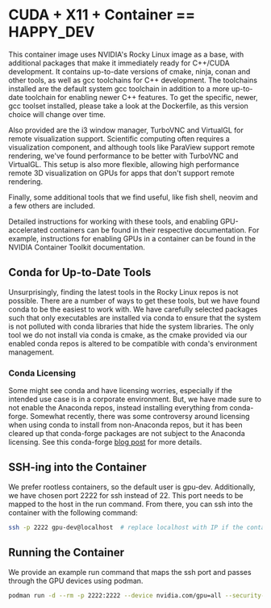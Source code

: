 # CUDA + X11 + Container == HAPPY_DEV
This container image uses NVIDIA's Rocky Linux image as a base, with additional packages
that make it immediately ready for C++/CUDA development. It contains up-to-date versions of
cmake, ninja, conan and other tools, as well as gcc toolchains for C++ development. The toolchains installed are the default system gcc toolchain in addition to a more up-to-date toolchain for enabling newer C++ features. To get the specific, newer, gcc toolset installed, please take a look at the Dockerfile, as this version choice will change over time. 

Also provided are the i3 window manager, TurboVNC and VirtualGL for remote visualization support. Scientific computing often requires a visualization component, and although tools like ParaView support remote rendering, we've found performance to be better with TurboVNC and VirtualGL. This setup is also more flexible, allowing high performance remote 3D visualization on GPUs for apps that don't support remote rendering. 

Finally, some additional tools that we find useful, like fish shell, neovim and a few others are included. 

Detailed instructions for working with these tools, and enabling GPU-accelerated containers can be found in their respective documentation. For example, instructions for enabling GPUs in a container can be found in the NVIDIA Container Toolkit documentation. 

## Conda for Up-to-Date Tools
Unsurprisingly, finding the latest tools in the Rocky Linux repos is not possible. There are a number of ways to get these tools, but we have found conda to be the easiest to work with. We have carefully selected packages such that only executables are installed via conda to ensure that the system is not polluted with conda libraries that hide the system libraries. The only tool we do not install via conda is cmake, as the cmake provided via our enabled conda repos is altered to be compatible with conda's environment management.

### Conda Licensing
Some might see conda and have licensing worries, especially if the intended use case is in a corporate environment. But, we have made sure to not enable the Anaconda repos, instead installing everything from conda-forge. Somewhat recently, there was some controversy around licensing when using conda to install from non-Anaconda repos, but it has been cleared up that conda-forge packages are not subject to the Anaconda licensing. See this conda-forge [blog post](https://conda-forge.org/blog/2020/11/20/anaconda-tos/) for more details.

## SSH-ing into the Container
We prefer rootless containers, so the default user is gpu-dev. Additionally, we have chosen port 2222 for ssh instead of 22. This port needs to be mapped to the host in the run command. From there, you can ssh into the container with the following command:

```bash
ssh -p 2222 gpu-dev@localhost  # replace localhost with IP if the container is running on a remote machine
```


## Running the Container
We provide an example run command that maps the ssh port and passes through the GPU devices using podman.

```bash
podman run -d --rm -p 2222:2222 --device nvidia.com/gpu=all --security-opt=label=disable ghcr.io/nagagroup/cuda-x11-docker:latest  # default command starts up sshd
```

